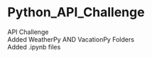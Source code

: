 # Python_API_Challenge
API Challenge  
Added WeatherPy AND VacationPy Folders  
Added .ipynb files  

